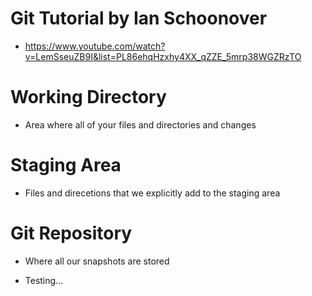 # Git Tutorial by Ian Schoonover 
- https://www.youtube.com/watch?v=LemSseuZB9I&list=PL86ehqHzxhy4XX_qZZE_5mrp38WGZRzTO

# Working Directory
 - Area where all of your files and directories and changes

# Staging Area
 - Files and direcetions that we explicitly add to the staging area

# Git Repository
 - Where all our snapshots are stored

 - Testing...
